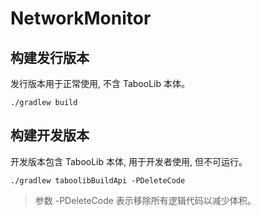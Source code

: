 # NetworkMonitor

## 构建发行版本

发行版本用于正常使用, 不含 TabooLib 本体。

```
./gradlew build
```

## 构建开发版本

开发版本包含 TabooLib 本体, 用于开发者使用, 但不可运行。

```
./gradlew taboolibBuildApi -PDeleteCode
```

> 参数 -PDeleteCode 表示移除所有逻辑代码以减少体积。